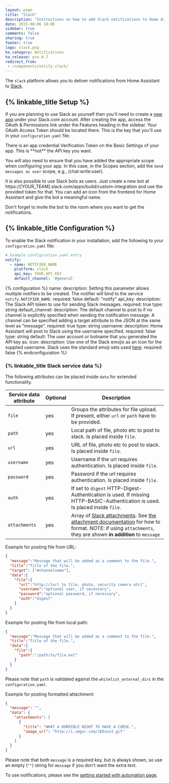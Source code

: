 ```yaml
---
layout: page
title: "Slack"
description: "Instructions on how to add Slack notifications to Home Assistant."
date: 2015-08-06 18:00
sidebar: true
comments: false
sharing: true
footer: true
logo: slack.png
ha_category: Notifications
ha_release: pre 0.7
redirect_from:
 - /components/notify.slack/
---
```



The `slack` platform allows you to deliver notifications from Home Assistant to [Slack](https://slack.com/).

## {% linkable_title Setup %}

If you are planning to use Slack as yourself then you'll need to create a [new app](https://api.slack.com/apps) under your Slack.com account. After creating the app, access the OAuth & Permissions link under the Features heading in the sidebar. Your OAuth Access Token should be located there. This is the key that you'll use in your `configuration.yaml` file.

<p class='note'>
There is an app credential Verification Token on the Basic Settings of your app. This is **not** the API key you want.
</p>

You will also need to ensure that you have added the appropriate scope when configuring your app. In this case, in the Scopes section, add the `Send messages as user` scope, e.g., (chat:write:user).

It is also possible to use Slack bots as users. Just create a new bot at https://[YOUR_TEAM].slack.com/apps/build/custom-integration and use the provided token for that. You can add an icon from the frontend for Home Assistant and give the bot a meaningful name.

Don't forget to invite the bot to the room where you want to get the notifications.

## {% linkable_title Configuration %}

To enable the Slack notification in your installation, add the following to your `configuration.yaml` file:

```yaml
# Example configuration.yaml entry
notify:
  - name: NOTIFIER_NAME
    platform: slack
    api_key: YOUR_API_KEY
    default_channel: '#general'
```

{% configuration %}
name: 
  description: Setting this parameter allows multiple notifiers to be created. The notifier will bind to the service `notify.NOTIFIER_NAME`.
  required: false
  default: "notify"
api_key:
  description: The Slack API token to use for sending Slack messages.
  required: true
  type: string
default_channel:
  description: The default channel to post to if no channel is explicitly specified when sending the notification message.  A channel can be specified adding a target attribute to the JSON at the same level as "message".
  required: true
  type: string
username:
  description: Home Assistant will post to Slack using the username specified.
  required: false
  type: string
  default: The user account or botname that you generated the API key as.
icon:
  description: Use one of the Slack emojis as an Icon for the supplied username.  Slack uses the standard emoji sets used [here](http://www.webpagefx.com/tools/emoji-cheat-sheet/).
  required: false
{% endconfiguration %}

### {% linkable_title Slack service data %}

The following attributes can be placed inside `data` for extended functionality.

| Service data attribute | Optional | Description |
| ---------------------- | -------- | ----------- |
| `file`                 |      yes | Groups the attributes for file upload. If present, either `url` or `path` have to be provided.
| `path `                |      yes | Local path of file, photo etc to post to slack. Is placed inside `file`.
| `url`                  |      yes | URL of file, photo etc to post to slack. Is placed inside `file`.
| `username`             |      yes | Username if the url requires authentication. Is placed inside `file`.
| `password`             |      yes | Password if the url requires authentication. Is placed inside `file`.
| `auth`                 |      yes | If set to `digest` HTTP-Digest-Authentication is used. If missing HTTP-BASIC-Authentication is used. Is placed inside `file`.
| `attachments`          |      yes | Array of [Slack attachments](https://api.slack.com/docs/message-attachments). See [the attachment documentation](https://api.slack.com/docs/message-attachments) for how to format. *NOTE*: if using `attachments`, they are shown **in addition** to `message`

Example for posting file from URL:

```json
{
  "message":"Message that will be added as a comment to the file.",
  "title":"Title of the file.",
  "target": ["#channelname"], 
  "data":{
    "file":{
      "url":"http://[url to file, photo, security camera etc]",
      "username":"optional user, if necessary",
      "password":"optional password, if necessary",
      "auth":"digest"
    }
  }
}
```

Example for posting file from local path:

```json
{
  "message":"Message that will be added as a comment to the file.",
  "title":"Title of the file.",
  "data":{
    "file":{
      "path":"/path/to/file.ext"
    }
  }
}
```

Please note that `path` is validated against the `whitelist_external_dirs` in the `configuration.yaml`.

Example for posting formatted attachment:

```json
{
  "message": "",
  "data": {
    "attachments": [
      {
        "title": "WHAT A HORRIBLE NIGHT TO HAVE A CURSE.",
        "image_url": "http://i.imgur.com/JEExnsI.gif"
      }
    ]
  }
}
```

Please note that both `message` is a required key, but is always shown, so use an empty (`""`) string for `message` if you don't want the extra text.

To use notifications, please see the [getting started with automation page](/getting-started/automation/).
